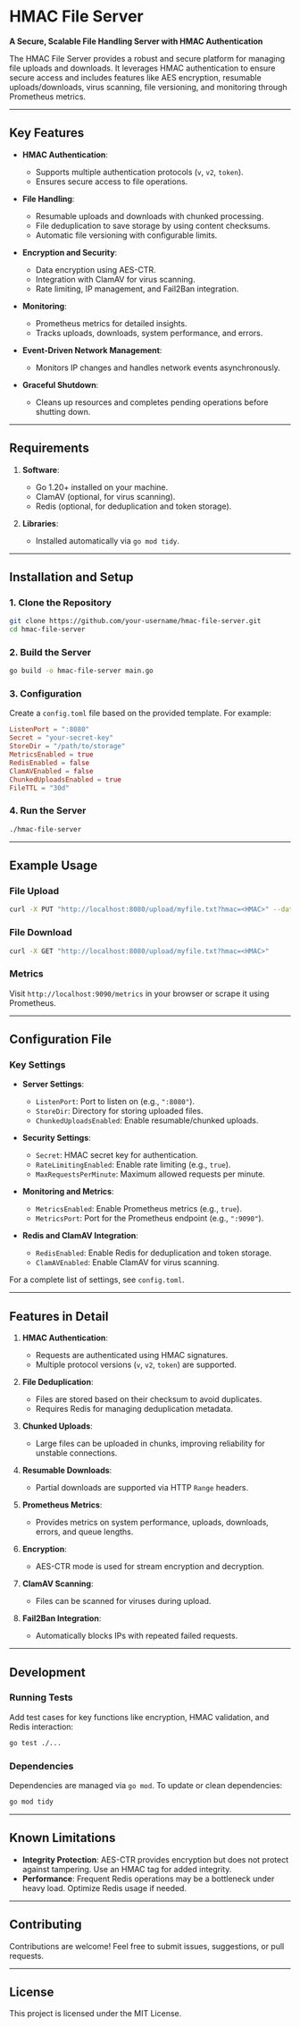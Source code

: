 
# HMAC File Server

**A Secure, Scalable File Handling Server with HMAC Authentication**

The HMAC File Server provides a robust and secure platform for managing file uploads and downloads. It leverages HMAC authentication to ensure secure access and includes features like AES encryption, resumable uploads/downloads, virus scanning, file versioning, and monitoring through Prometheus metrics.

---

## Key Features

- **HMAC Authentication**:
  - Supports multiple authentication protocols (`v`, `v2`, `token`).
  - Ensures secure access to file operations.

- **File Handling**:
  - Resumable uploads and downloads with chunked processing.
  - File deduplication to save storage by using content checksums.
  - Automatic file versioning with configurable limits.

- **Encryption and Security**:
  - Data encryption using AES-CTR.
  - Integration with ClamAV for virus scanning.
  - Rate limiting, IP management, and Fail2Ban integration.

- **Monitoring**:
  - Prometheus metrics for detailed insights.
  - Tracks uploads, downloads, system performance, and errors.

- **Event-Driven Network Management**:
  - Monitors IP changes and handles network events asynchronously.

- **Graceful Shutdown**:
  - Cleans up resources and completes pending operations before shutting down.

---

## Requirements

1. **Software**:
   - Go 1.20+ installed on your machine.
   - ClamAV (optional, for virus scanning).
   - Redis (optional, for deduplication and token storage).

2. **Libraries**:
   - Installed automatically via `go mod tidy`.

---

## Installation and Setup

### 1. Clone the Repository

```bash
git clone https://github.com/your-username/hmac-file-server.git
cd hmac-file-server
```

### 2. Build the Server

```bash
go build -o hmac-file-server main.go
```

### 3. Configuration

Create a `config.toml` file based on the provided template. For example:

```toml
ListenPort = ":8080"
Secret = "your-secret-key"
StoreDir = "/path/to/storage"
MetricsEnabled = true
RedisEnabled = false
ClamAVEnabled = false
ChunkedUploadsEnabled = true
FileTTL = "30d"
```

### 4. Run the Server

```bash
./hmac-file-server
```

---

## Example Usage

### File Upload

```bash
curl -X PUT "http://localhost:8080/upload/myfile.txt?hmac=<HMAC>" --data-binary @myfile.txt
```

### File Download

```bash
curl -X GET "http://localhost:8080/upload/myfile.txt?hmac=<HMAC>"
```

### Metrics

Visit `http://localhost:9090/metrics` in your browser or scrape it using Prometheus.

---

## Configuration File

### Key Settings

- **Server Settings**:
  - `ListenPort`: Port to listen on (e.g., `":8080"`).
  - `StoreDir`: Directory for storing uploaded files.
  - `ChunkedUploadsEnabled`: Enable resumable/chunked uploads.

- **Security Settings**:
  - `Secret`: HMAC secret key for authentication.
  - `RateLimitingEnabled`: Enable rate limiting (e.g., `true`).
  - `MaxRequestsPerMinute`: Maximum allowed requests per minute.

- **Monitoring and Metrics**:
  - `MetricsEnabled`: Enable Prometheus metrics (e.g., `true`).
  - `MetricsPort`: Port for the Prometheus endpoint (e.g., `":9090"`).

- **Redis and ClamAV Integration**:
  - `RedisEnabled`: Enable Redis for deduplication and token storage.
  - `ClamAVEnabled`: Enable ClamAV for virus scanning.

For a complete list of settings, see `config.toml`.

---

## Features in Detail

1. **HMAC Authentication**:
   - Requests are authenticated using HMAC signatures.
   - Multiple protocol versions (`v`, `v2`, `token`) are supported.

2. **File Deduplication**:
   - Files are stored based on their checksum to avoid duplicates.
   - Requires Redis for managing deduplication metadata.

3. **Chunked Uploads**:
   - Large files can be uploaded in chunks, improving reliability for unstable connections.

4. **Resumable Downloads**:
   - Partial downloads are supported via HTTP `Range` headers.

5. **Prometheus Metrics**:
   - Provides metrics on system performance, uploads, downloads, errors, and queue lengths.

6. **Encryption**:
   - AES-CTR mode is used for stream encryption and decryption.

7. **ClamAV Scanning**:
   - Files can be scanned for viruses during upload.

8. **Fail2Ban Integration**:
   - Automatically blocks IPs with repeated failed requests.

---

## Development

### Running Tests

Add test cases for key functions like encryption, HMAC validation, and Redis interaction:

```bash
go test ./...
```

### Dependencies

Dependencies are managed via `go mod`. To update or clean dependencies:

```bash
go mod tidy
```

---

## Known Limitations

- **Integrity Protection**: AES-CTR provides encryption but does not protect against tampering. Use an HMAC tag for added integrity.
- **Performance**: Frequent Redis operations may be a bottleneck under heavy load. Optimize Redis usage if needed.

---

## Contributing

Contributions are welcome! Feel free to submit issues, suggestions, or pull requests.

---

## License

This project is licensed under the MIT License.

